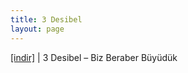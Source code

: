 ```yaml
---
title: 3 Desibel
layout: page
---
```


<a href="https://cloud.mail.ru/public/e3334088472e/3%20Desibel%20-%20Biz%20Beraber%20B%C3%BCy%C3%BCd%C3%BCk" target="_blank">[indir]</a> | 3 Desibel &#8211; Biz Beraber Büyüdük
